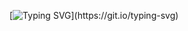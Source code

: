 [![Typing SVG](https://readme-typing-svg.herokuapp.com?color=3E94D2&center=true&vCenter=true&lines=Hi!+I'm+Guilherme+and+I+love+Code!)](https://git.io/typing-svg)
